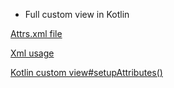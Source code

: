 - Full custom view in Kotlin


[Attrs.xml file](/2_EmotionalFace/app/src/main/res/values/attrs.xml)

[Xml usage](/2_EmotionalFace/app/src/main/res/layout/activity_main.xml)

[Kotlin custom view#setupAttributes()](/2_EmotionalFace/app/src/main/java/com/justfabcodes/emotionalface/EmotionalFaceView.kt)
